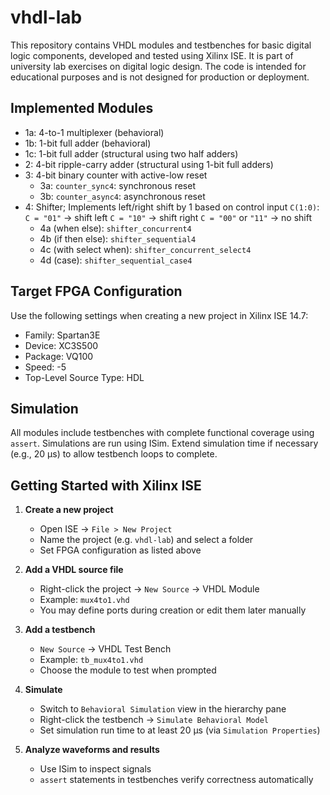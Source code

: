 # vhdl-lab

This repository contains VHDL modules and testbenches for basic digital logic components, developed and tested using Xilinx ISE.
It is part of university lab exercises on digital logic design. The code is intended for educational purposes and is not designed for production or deployment.

## Implemented Modules

- 1a: 4-to-1 multiplexer (behavioral)
- 1b: 1-bit full adder (behavioral)
- 1c: 1-bit full adder (structural using two half adders)
- 2: 4-bit ripple-carry adder (structural using 1-bit full adders)
- 3: 4-bit binary counter with active-low reset
   - 3a: `counter_sync4`: synchronous reset
   - 3b: `counter_async4`: asynchronous reset
- 4: Shifter; Implements left/right shift by 1 based on control input `C(1:0)`: `C = "01"` → shift left
`C = "10"` → shift right
`C = "00"` or `"11"` → no shift
   - 4a (when else): `shifter_concurrent4`
   - 4b (if then else): `shifter_sequential4`
   - 4c (with select when): `shifter_concurrent_select4`
   - 4d (case): `shifter_sequential_case4`
  




## Target FPGA Configuration

Use the following settings when creating a new project in Xilinx ISE 14.7:

- Family: Spartan3E  
- Device: XC3S500  
- Package: VQ100  
- Speed: -5  
- Top-Level Source Type: HDL

## Simulation

All modules include testbenches with complete functional coverage using `assert`. Simulations are run using ISim. Extend simulation time if necessary (e.g., 20 µs) to allow testbench loops to complete.

## Getting Started with Xilinx ISE

1. **Create a new project**  
   - Open ISE → `File > New Project`
   - Name the project (e.g. `vhdl-lab`) and select a folder
   - Set FPGA configuration as listed above

2. **Add a VHDL source file**  
   - Right-click the project → `New Source` → VHDL Module  
   - Example: `mux4to1.vhd`  
   - You may define ports during creation or edit them later manually

3. **Add a testbench**  
   - `New Source` → VHDL Test Bench  
   - Example: `tb_mux4to1.vhd`  
   - Choose the module to test when prompted

4. **Simulate**  
   - Switch to `Behavioral Simulation` view in the hierarchy pane  
   - Right-click the testbench → `Simulate Behavioral Model`  
   - Set simulation run time to at least 20 µs (via `Simulation Properties`)

5. **Analyze waveforms and results**  
   - Use ISim to inspect signals  
   - `assert` statements in testbenches verify correctness automatically
